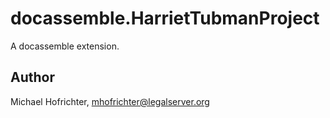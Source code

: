 # docassemble.HarrietTubmanProject

A docassemble extension.

## Author

Michael Hofrichter, mhofrichter@legalserver.org

